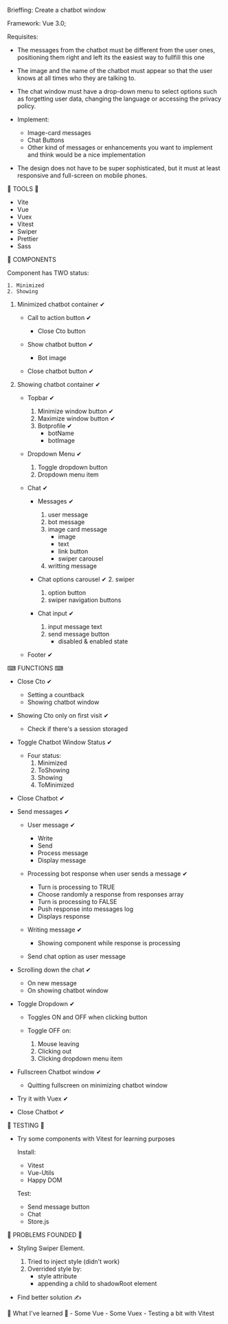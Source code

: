 Brieffing:
Create a chatbot window

Framework: Vue 3.0;

Requisites:
- The messages from the chatbot must be different from the user ones, positioning them right and left its the easiest way to fullfill this one
- The image and the name of the chatbot must appear so that the user knows at all times who they are talking to.
- The chat window must have a drop-down menu to select options such as forgetting user data, changing the language or accessing the privacy policy.

- Implement:
    - Image-card messages
    - Chat Buttons
    - Other kind of messages or enhancements you want to implement and think would be a nice implementation

- The design does not have to be super sophisticated, but it must at least responsive and full-screen on mobile phones.



🔨 TOOLS 🔨

- Vite
- Vue
- Vuex
- Vitest
- Swiper
- Prettier
- Sass


🧩 COMPONENTS 

Component has TWO status: 

    1. Minimized
    2. Showing
    

1. Minimized chatbot container ✔

    - Call to action button ✔
        - Close Cto button

    - Show chatbot button ✔
        - Bot image

    - Close chatbot button ✔

2. Showing chatbot container ✔

    - Topbar ✔
        1. Minimize window button ✔
        2. Maximize window button ✔
        3. Botprofile ✔
            - botName
            - botImage

    - Dropdown Menu ✔
        1. Toggle dropdown button
        2. Dropdown menu item

    - Chat ✔
        - Messages ✔
            1. user message
            2. bot message
            3. image card message
                - image 
                - text 
                - link button 
                - swiper carousel
            4. writting message

        - Chat options carousel ✔
            2. swiper
            1. option button
            3. swiper navigation buttons

        - Chat input ✔
            1. input message text
            2. send message button
                - disabled & enabled state

    - Footer ✔


⌨ FUNCTIONS ⌨

- Close Cto ✔
    - Setting a countback
    - Showing chatbot window

- Showing Cto only on first visit ✔
    - Check if there's a session storaged

- Toggle Chatbot Window Status ✔
    - Four status:
        1. Minimized
        2. ToShowing
        3. Showing
        4. ToMinimized

- Close Chatbot ✔

- Send messages ✔
    - User message ✔
        - Write
        - Send
        - Process message
        - Display message

    - Processing bot response when user sends a message ✔
        - Turn is processing to TRUE
        - Choose randomly a response from responses array
        - Turn is processing to FALSE
        - Push response into messages log
        - Displays response

    - Writing message ✔
        - Showing component while response is processing 

    - Send chat option as user message

- Scrolling down the chat ✔
    - On new message
    - On showing chatbot window

- Toggle Dropdown ✔
    - Toggles ON and OFF when clicking button

    - Toggle OFF on:
        1. Mouse leaving
        2. Clicking out
        3. Clicking dropdown menu item

- Fullscreen Chatbot window ✔
    - Quitting fullscreen on minimizing chatbot window
    
- Try it with Vuex ✔

- Close Chatbot ✔


🧪 TESTING 🧪

- Try some components with Vitest for learning purposes 

    Install:

    - Vitest
    - Vue-Utils
    - Happy DOM
    
    Test:

    - Send message button
    - Chat
    - Store.js


🔴 PROBLEMS FOUNDED 🔴

- Styling Swiper Element.
    1. Tried to inject style (didn't work)
    2. Overrided style by:
        - style attribute
        - appending a child to shadowRoot element

- Find better solution ✍


📗 What I've learned 📗
    - Some Vue
    - Some Vuex
    - Testing a bit with Vitest
    